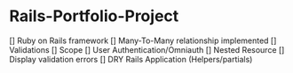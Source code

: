 # Rails-Portfolio-Project
[] Ruby on Rails framework
[] Many-To-Many relationship implemented
[] Validations
[] Scope
[] User Authentication/Omniauth
[] Nested Resource
[] Display validation errors
[] DRY Rails Application (Helpers/partials)
